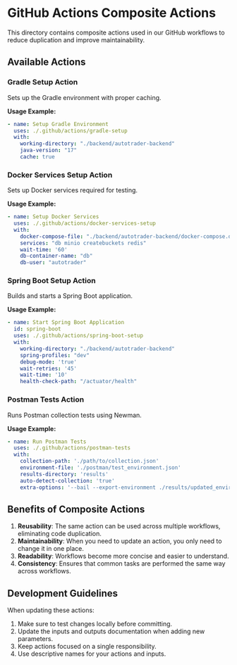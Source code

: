 # GitHub Actions Composite Actions

This directory contains composite actions used in our GitHub workflows to reduce duplication and improve maintainability.

## Available Actions

### Gradle Setup Action

Sets up the Gradle environment with proper caching.

**Usage Example:**
```yaml
- name: Setup Gradle Environment
  uses: ./.github/actions/gradle-setup
  with:
    working-directory: "./backend/autotrader-backend"
    java-version: "17"
    cache: true
```

### Docker Services Setup Action

Sets up Docker services required for testing.

**Usage Example:**
```yaml
- name: Setup Docker Services
  uses: ./.github/actions/docker-services-setup
  with:
    docker-compose-file: "./backend/autotrader-backend/docker-compose.dev.yml"
    services: "db minio createbuckets redis"
    wait-time: '60'
    db-container-name: "db"
    db-user: "autotrader"
```

### Spring Boot Setup Action

Builds and starts a Spring Boot application.

**Usage Example:**
```yaml
- name: Start Spring Boot Application
  id: spring-boot
  uses: ./.github/actions/spring-boot-setup
  with:
    working-directory: "./backend/autotrader-backend"
    spring-profiles: "dev"
    debug-mode: 'true'
    wait-retries: '45'
    wait-time: '10'
    health-check-path: "/actuator/health"
```

### Postman Tests Action

Runs Postman collection tests using Newman.

**Usage Example:**
```yaml
- name: Run Postman Tests
  uses: ./.github/actions/postman-tests
  with:
    collection-path: './path/to/collection.json'
    environment-file: './postman/test_environment.json'
    results-directory: 'results'
    auto-detect-collection: 'true'
    extra-options: '--bail --export-environment ./results/updated_environment.json'
```

## Benefits of Composite Actions

1. **Reusability**: The same action can be used across multiple workflows, eliminating code duplication.
2. **Maintainability**: When you need to update an action, you only need to change it in one place.
3. **Readability**: Workflows become more concise and easier to understand.
4. **Consistency**: Ensures that common tasks are performed the same way across workflows.

## Development Guidelines

When updating these actions:

1. Make sure to test changes locally before committing.
2. Update the inputs and outputs documentation when adding new parameters.
3. Keep actions focused on a single responsibility.
4. Use descriptive names for your actions and inputs.
